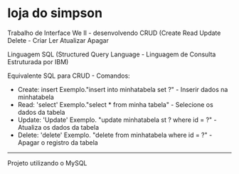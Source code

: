 # loja do simpson
Trabalho de Interface We II - desenvolvendo CRUD (Create Read Update Delete - Criar Ler Atualizar Apagar 

Linguagem SQL (Structured Query Language - Linguagem de Consulta Estruturada por IBM)

Equivalente SQL para CRUD - Comandos: 

- Create: insert   Exemplo."insert into minhatabela set ?" - Inserir dados na minhatabela
- Read: 'select'   Exemplo."select * from minha tabela" - Selecione os dados da tabela
- Update: 'Update' Exemplo. "update minhatabela st ? where id = ?" - Atualiza os dados da tabela
- Delete: 'delete' Exemplo. "delete from minhatabela where id = ?" - Apagar o registro da tabela
---------------------------------------------------------------------------------------------
Projeto utilizando o MySQL
